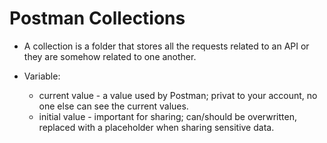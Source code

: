 # Postman Collections
- A collection is a folder that stores all the requests related to an API or they are somehow related to one another.

- Variable:
  - current value - a value used by Postman; privat to your account, no one else can see the current values.
  - initial value - important for sharing; can/should be overwritten, replaced with a placeholder when sharing sensitive data.
